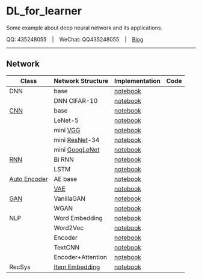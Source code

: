 # DL_for_learner

Some example about deep neural network and its applications.

QQ: 435248055 &ensp; | &ensp; WeChat: QQ435248055 &ensp; | &ensp; [Blog](https://daya-jin.github.io/)

---

## Network

|Class|Network Structure|Implementation|Code|
|-|-|-|-|
|DNN|base|[notebook](https://github.com/Daya-Jin/DL_for_learner/blob/master/DNN/1.%20DNN.ipynb)||
||DNN CIFAR-10|[notebook](https://github.com/Daya-Jin/DL_for_learner/blob/master/DNN/2.%20DNN_CIFAR.ipynb)||
|[CNN](https://daya-jin.github.io/2018/12/19/ConvolutionalNeuralNetworks/)|base|[notebook](https://github.com/Daya-Jin/DL_for_learner/blob/master/CNN/Toy_model/2.%20mini_CNN.ipynb)||
||LeNet-5|[notebook](https://github.com/Daya-Jin/DL_for_learner/blob/master/CNN/Toy_model/1.%20LeNet-5.ipynb)||
||mini [VGG](https://daya-jin.github.io/2018/12/19/ConvolutionalNeuralNetworks/#vgg)|[notebook](https://github.com/Daya-Jin/DL_for_learner/blob/master/CNN/Toy_model/3.%20mini_VGG.ipynb)||
||mini [ResNet](https://daya-jin.github.io/2018/12/19/ConvolutionalNeuralNetworks/#resnet)-34|[notebook](https://github.com/Daya-Jin/DL_for_learner/blob/master/CNN/Toy_model/4.%20mini_ResNet_34.ipynb)||
||mini [GoogLeNet](https://daya-jin.github.io/2018/12/19/ConvolutionalNeuralNetworks/#googlenet)|[notebook](https://github.com/Daya-Jin/DL_for_learner/blob/master/CNN/Toy_model/5.%20mini_GoogLeNet.ipynb)||
|[RNN](https://daya-jin.github.io/2019/01/23/RecurrentNeuralNetwork/)|Bi RNN|[notebook](https://github.com/Daya-Jin/DL_for_learner/blob/master/RNN/BiRNN_CLF.ipynb)||
||LSTM|[notebook](https://github.com/Daya-Jin/DL_for_learner/blob/master/RNN/LSTM_seq.ipynb)||
|[Auto Encoder](https://daya-jin.github.io/2019/02/09/AutoEncoder/)|AE base|[notebook](https://github.com/Daya-Jin/DL_for_learner/blob/master/AE/Auto_Encoder.ipynb)||
||[VAE](https://daya-jin.github.io/2019/02/09/AutoEncoder/#variational-auto-encoder)|[notebook](https://github.com/Daya-Jin/DL_for_learner/blob/master/AE/Variational%20Auto-Encoder.ipynb)||
|[GAN](https://daya-jin.github.io/2019/02/12/GenerativeAdversarialNetwork/)|VanillaGAN|[notebook](https://github.com/Daya-Jin/DL_for_learner/blob/master/GAN/VanillaGAN.ipynb)||
||WGAN|[notebook](https://github.com/Daya-Jin/DL_for_learner/blob/master/GAN/WGAN.ipynb)||
|NLP|Word Embedding|[notebook](https://github.com/Daya-Jin/DL_for_learner/blob/master/NLP/WordEmbedding.ipynb)||
||Word2Vec|[notebook](https://github.com/Daya-Jin/DL_for_learner/blob/master/NLP/word2vec.ipynb)||
||Encoder|[notebook](https://github.com/Daya-Jin/DL_for_learner/blob/master/NLP/text_clf/LSTM.ipynb)||
||TextCNN|[notebook](https://github.com/Daya-Jin/DL_for_learner/blob/master/NLP/text_clf/TextCNN.ipynb)||
||Encoder+Attention|[notebook](https://github.com/Daya-Jin/DL_examples/blob/master/NLP/text_clf/Encoder_Attention.ipynb)||
|RecSys|[Item Embedding](https://github.com/Daya-Jin/DL_for_learner/tree/master/RecSys)|[notebook](https://github.com/Daya-Jin/DL_for_learner/blob/master/RecSys/demo.ipynb)||
